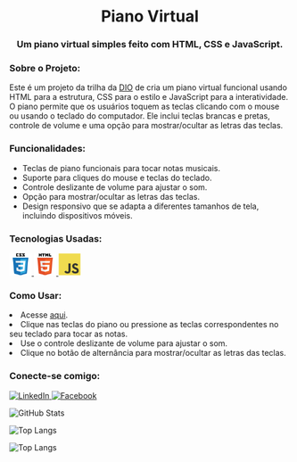 <h1 align="center">Piano Virtual</h1>
<h3 align="center">Um piano virtual simples feito com HTML, CSS e JavaScript.</h3>

<h3 align="left">Sobre o Projeto:</h3>
<p align="left">Este é um projeto da trilha da <a href="https://web.dio.me/home" target="_black" rel="noneferrer">DIO</a> de cria um piano virtual funcional usando HTML para a estrutura, CSS para o estilo e JavaScript para a interatividade. O piano permite que os usuários toquem as teclas clicando com o mouse ou usando o teclado do computador. Ele inclui teclas brancas e pretas, controle de volume e uma opção para mostrar/ocultar as letras das teclas.</p>

<h3 align="left">Funcionalidades:</h3>
<ul>
  <li>Teclas de piano funcionais para tocar notas musicais.</li>
  <li>Suporte para cliques do mouse e teclas do teclado.</li>
  <li>Controle deslizante de volume para ajustar o som.</li>
  <li>Opção para mostrar/ocultar as letras das teclas.</li>
  <li>Design responsivo que se adapta a diferentes tamanhos de tela, incluindo dispositivos móveis.</li>
</ul>

<h3 align="left">Tecnologias Usadas:</h3>
<p align="left">
  <a href="https://www.w3schools.com/css/" target="_blank" rel="noreferrer">
    <img src="https://raw.githubusercontent.com/devicons/devicon/master/icons/css3/css3-original-wordmark.svg" alt="css3" width="40" height="40"/>
  </a>  
  <a href="https://www.w3.org/html/" target="_blank" rel="noreferrer">
    <img src="https://raw.githubusercontent.com/devicons/devicon/master/icons/html5/html5-original-wordmark.svg" alt="html5" width="40" height="40"/>
  </a>
  <a href="https://developer.mozilla.org/en-US/docs/Web/JavaScript" target="_blank" rel="noreferrer">
    <img src="https://raw.githubusercontent.com/devicons/devicon/master/icons/javascript/javascript-original.svg" alt="javascript" width="40" height="40"/>
  </a>
</p>


<h3 align="left">Como Usar:</h3>
  <li>Acesse <a href="https://kaique12santos.github.io/yugioh_Jo-ken-po/" target="_black" rel="noneferrer">aqui</a>.</li>
  <li>Clique nas teclas do piano ou pressione as teclas correspondentes no seu teclado para tocar as notas.</li>
  <li>Use o controle deslizante de volume para ajustar o som.</li>
  <li>Clique no botão de alternância para mostrar/ocultar as letras das teclas.</li>
</ol>

<h3 align="left">Conecte-se comigo:</h3>
<p align="left">
  <a href="https://linkedin.com/in/seu-usuario" target="_blank">
    <img src="https://img.shields.io/badge/LinkedIn-0077B5?style=for-the-badge&logo=linkedin&logoColor=white" alt="LinkedIn"/>
  </a>
  <a href="https://facebook.com/seu-usuario" target="_blank">
    <img src="https://img.shields.io/badge/Facebook-1877F2?style=for-the-badge&logo=facebook&logoColor=white" alt="Facebook"/>
  </a>
</p>

![GitHub Stats](https://github-readme-stats.vercel.app/api?username=kaique12santos&theme=transparent&bg_color=0D1117&border_color=39FF14&show_icons=true&icon_color=30A3DC&title_color=00FFFF&text_color=FFFFFF)

![Top Langs](https://github-readme-stats-git-masterrstaa-rickstaa.vercel.app/api/top-langs/?username=kaique12santos&bg_color=0D1117&border_color=39FF14&title_color=00FFFF&text_color=FFFFFF)

![Top Langs](https://github-readme-stats-git-masterrstaa-rickstaa.vercel.app/api/top-langs/?username=kaique12santos&layout=compact&bg_color=0D1117&border_color=39FF14&title_color=00FFFF&text_color=FFFFFF)

 
